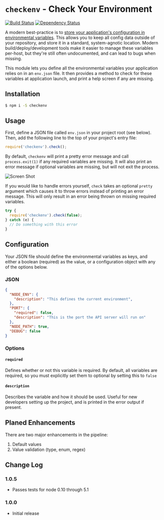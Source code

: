 # `checkenv` - Check Your Environment

[![Build Status](https://travis-ci.org/inxilpro/node-checkenv.svg)](https://travis-ci.org/inxilpro/node-checkenv) [![Dependency Status](https://david-dm.org/inxilpro/node-checkenv.svg)](https://david-dm.org/inxilpro/node-checkenv)

A modern best-practice is to [store your application's configuration in environmental variables](http://12factor.net/config).  This allows you to keep all config data outside of your repository, and store it in a standard, system-agnotic location.  Modern build/deploy/development tools make it easier to manage these variables per-host, but they're still often undocumented, and can lead to bugs when missing.

This module lets you define all the environmental variables your application relies on in an `env.json` file.  It then provides a method to check for these variables at application launch, and print a help screen if any are missing.

## Installation

``` bash
$ npm i -S checkenv
```

## Usage

First, define a JSON file called `env.json` in your project root (see below).  Then, add the following line to the top of your project's entry file:

``` js
require('checkenv').check();
```

By default, `checkenv` will print a pretty error message and call `process.exit(1)` if any required variables are missing.  It will also print an error message if optional variables are missing, but will not exit the process.

![Screen Shot](https://cloud.githubusercontent.com/assets/21592/11572727/b600de6e-99d0-11e5-9880-ea9467f14dc5.jpg)

If you would like to handle errors yourself, `check` takes an optional `pretty` argument which causes it to throw errors instead of printing an error message.  This will only result in an error being thrown on missing required variables.

``` js
try {
  require('checkenv').check(false);
} catch (e) {
  // Do something with this error
}
```

## Configuration

Your JSON file should define the environmental variables as keys, and either a boolean (required) as the value, or a configuration object with any of the options below.

### JSON
``` json
{
  "NODE_ENV": {
    "description": "This defines the current environment",
  },
  "PORT": {
    "required": false,
    "description": "This is the port the API server will run on"
  },
  "NODE_PATH": true,
  "DEBUG": false
}
```

### Options

#### `required`

Defines whether or not this variable is required.  By default, all variables are required, so you must explicitly set them to optional by setting this to `false`

#### `description`

Describes the variable and how it should be used. Useful for new developers setting up the project, and is printed in the error output if present.

## Planed Enhancements

There are two major enhancements in the pipeline:

  1. Default values
  2. Value validation (type, enum, regex)

## Change Log

### 1.0.5
  - Passes tests for node 0.10 through 5.1

### 1.0.0
  - Initial release